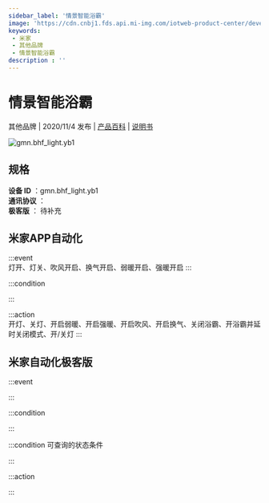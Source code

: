 ```yaml
---
sidebar_label: '情景智能浴霸'
image: 'https://cdn.cnbj1.fds.api.mi-img.com/iotweb-product-center/developer_1688349672065c0R1czuL.png?GalaxyAccessKeyId=AKVGLQWBOVIRQ3XLEW&Expires=9223372036854775807&Signature=KsVQfQ+QUAhnVvxT7wu3FZqL1RA='
keywords: 
 - 米家
 - 其他品牌
 - 情景智能浴霸
description : ''
---
```

# 情景智能浴霸

其他品牌 | 2020/11/4 发布 | [产品百科](https://home.mi.com/webapp/content/baike/product/index.html?model=gmn.bhf_light.yb1/) | [说明书](https://home.mi.com/views/introduction.html?model=gmn.bhf_light.yb1&region=cn)

![gmn.bhf_light.yb1](https://cdn.cnbj1.fds.api.mi-img.com/iotweb-product-center/developer_1688349672065c0R1czuL.png?GalaxyAccessKeyId=AKVGLQWBOVIRQ3XLEW&Expires=9223372036854775807&Signature=KsVQfQ+QUAhnVvxT7wu3FZqL1RA=)

## 规格  
> 
**设备 ID** ：gmn.bhf_light.yb1  
**通讯协议** ：  
**极客版**  ： 待补充 


## 米家APP自动化  

:::event  
灯开、灯关、吹风开启、换气开启、弱暖开启、强暖开启
:::

:::condition  

:::

:::action   
开灯、关灯、开启弱暖、开启强暖、开启吹风、开启换气、关闭浴霸、开浴霸并延时关闭模式、开/关灯
:::

## 米家自动化极客版  

:::event  

:::

:::condition  

:::

:::condition 可查询的状态条件  

:::

:::action  

:::

        
